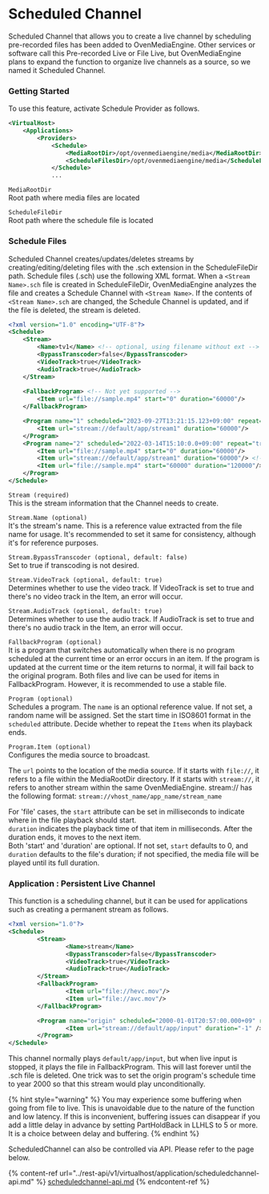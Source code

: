 # Scheduled Channel

Scheduled Channel that allows you to create a live channel by scheduling pre-recorded files has been added to OvenMediaEngine. Other services or software call this Pre-recorded Live or File Live, but OvenMediaEngine plans to expand the function to organize live channels as a source, so we named it Scheduled Channel.

### Getting Started

To use this feature, activate Schedule Provider as follows.

```xml
<VirtualHost>
    <Applications>
        <Providers>
            <Schedule>
                <MediaRootDir>/opt/ovenmediaengine/media</MediaRootDir>
                <ScheduleFilesDir>/opt/ovenmediaengine/media</ScheduleFilesDir>
            </Schedule>
            ...
```

`MediaRootDir`\
Root path where media files are located

`ScheduleFileDir`\
Root path where the schedule file is located

### Schedule Files

Scheduled Channel creates/updates/deletes streams by creating/editing/deleting files with the .sch extension in the ScheduleFileDir path. Schedule files (.sch) use the following XML format. When a `<Stream Name>.sch` file is created in ScheduleFileDir, OvenMediaEngine analyzes the file and creates a Schedule Channel with `<Stream Name>`. If the contents of `<Stream Name>.sch` are changed, the Schedule Channel is updated, and if the file is deleted, the stream is deleted.

```xml
<?xml version="1.0" encoding="UTF-8"?>
<Schedule>
    <Stream>
        <Name>tv1</Name> <!-- optional, using filename without ext -->
        <BypassTranscoder>false</BypassTranscoder>
        <VideoTrack>true</VideoTrack>
        <AudioTrack>true</AudioTrack>
    </Stream>
    
    <FallbackProgram> <!-- Not yet supported -->
        <Item url="file://sample.mp4" start="0" duration="60000"/>
    </FallbackProgram>

    <Program name="1" scheduled="2023-09-27T13:21:15.123+09:00" repeat="true">
        <Item url="stream://default/app/stream1" duration="60000"/>
    </Program>
    <Program name="2" scheduled="2022-03-14T15:10:0.0+09:00" repeat="true">
        <Item url="file://sample.mp4" start="0" duration="60000"/>
        <Item url="stream://default/app/stream1" duration="60000"/> <!-- Not yet supported -->
        <Item url="file://sample.mp4" start="60000" duration="120000"/>
    </Program>
</Schedule>
```

`Stream (required)`\
This is the stream information that the Channel needs to create.

`Stream.Name (optional)`\
It's the stream's name. This is a reference value extracted from the file name for usage. It's recommended to set it same for consistency, although it's for reference purposes.

`Stream.BypassTranscoder (optional, default: false)`\
Set to true if transcoding is not desired.

`Stream.VideoTrack (optional, default: true)`\
Determines whether to use the video track. If VideoTrack is set to true and there's no video track in the Item, an error will occur.

`Stream.AudioTrack (optional, default: true)`\
Determines whether to use the audio track. If AudioTrack is set to true and there's no audio track in the Item, an error will occur.

`FallbackProgram (optional)`\
It is a program that switches automatically when there is no program scheduled at the current time or an error occurs in an item. If the program is updated at the current time or the item returns to normal, it will fail back to the original program. Both files and live can be used for items in FallbackProgram. However, it is recommended to use a stable file.

`Program (optional)`\
Schedules a program. The `name` is an optional reference value. If not set, a random name will be assigned. Set the start time in ISO8601 format in the `scheduled` attribute. Decide whether to repeat the `Items` when its playback ends.

`Program.Item (optional)`\
Configures the media source to broadcast.

The `url` points to the location of the media source. If it starts with `file://`, it refers to a file within the MediaRootDir directory. If it starts with `stream://`, it refers to another stream within the same OvenMediaEngine. stream:// has the following format: `stream://vhost_name/app_name/stream_name`

For 'file' cases, the `start` attribute can be set in milliseconds to indicate where in the file playback should start.\
`duration` indicates the playback time of that item in milliseconds. After the duration ends, it moves to the next item.\
Both 'start' and 'duration' are optional. If not set, `start` defaults to 0, and `duration` defaults to the file's duration; if not specified, the media file will be played until its full duration.

### Application : Persistent Live Channel

This function is a scheduling channel, but it can be used for applications such as creating a permanent stream as follows.

```xml
<?xml version="1.0"?>
<Schedule>
        <Stream>
                <Name>stream</Name>
                <BypassTranscoder>false</BypassTranscoder>
                <VideoTrack>true</VideoTrack>
                <AudioTrack>true</AudioTrack>
        </Stream>
        <FallbackProgram>
                <Item url="file://hevc.mov"/>
                <Item url="file://avc.mov"/>
        </FallbackProgram>

        <Program name="origin" scheduled="2000-01-01T20:57:00.000+09" repeat="true">
                <Item url="stream://default/app/input" duration="-1" />
        </Program>
</Schedule>
```

This channel normally plays `default/app/input`, but when live input is stopped, it plays the file in FallbackProgram. This will last forever until the .sch file is deleted. One trick was to set the origin program's schedule time to year 2000 so that this stream would play unconditionally.

{% hint style="warning" %}
You may experience some buffering when going from file to live. This is unavoidable due to the nature of the function and low latency. If this is inconvenient, buffering issues can disappear if you add a little delay in advance by setting PartHoldBack in LLHLS to 5 or more. It is a choice between delay and buffering.
{% endhint %}



ScheduledChannel can also be controlled via API. Please refer to the page below.

{% content-ref url="../rest-api/v1/virtualhost/application/scheduledchannel-api.md" %}
[scheduledchannel-api.md](../rest-api/v1/virtualhost/application/scheduledchannel-api.md)
{% endcontent-ref %}
